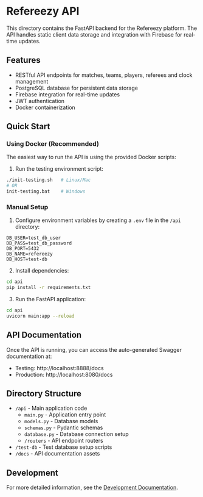 # Refereezy API

This directory contains the FastAPI backend for the Refereezy platform. The API handles static client data storage and integration with Firebase for real-time updates.

## Features

- RESTful API endpoints for matches, teams, players, referees and clock management
- PostgreSQL database for persistent data storage
- Firebase integration for real-time updates
- JWT authentication
- Docker containerization

## Quick Start

### Using Docker (Recommended)

The easiest way to run the API is using the provided Docker scripts:

1. Run the testing environment script:

```bash
./init-testing.sh   # Linux/Mac
# OR
init-testing.bat    # Windows
```

### Manual Setup

1. Configure environment variables by creating a `.env` file in the `/api` directory:

```env
DB_USER=test_db_user
DB_PASS=test_db_password
DB_PORT=5432
DB_NAME=refereezy
DB_HOST=test-db
```

2. Install dependencies:

```bash
cd api
pip install -r requirements.txt
```

3. Run the FastAPI application:

```bash
cd api
uvicorn main:app --reload
```

## API Documentation

Once the API is running, you can access the auto-generated Swagger documentation at:

- Testing: http://localhost:8888/docs
- Production: http://localhost:8080/docs

## Directory Structure

- `/api` - Main application code
  - `main.py` - Application entry point
  - `models.py` - Database models
  - `schemas.py` - Pydantic schemas
  - `database.py` - Database connection setup
  - `/routers` - API endpoint routers
- `/test-db` - Test database setup scripts
- `/docs` - API documentation assets

## Development

For more detailed information, see the [Development Documentation](../Documentation/docs/development/getting-started.md).